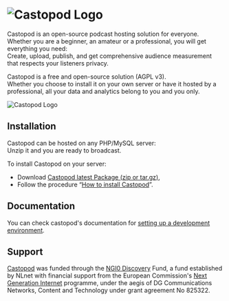 # ![Castopod Logo](https://podlibre.org/static/images/Castopod-Title.svg)

Castopod is an open-source podcast hosting solution for everyone.\
Whether you are a beginner, an amateur or a professional, you will get everything
you need:\
Create, upload, publish, and get comprehensive audience measurement that respects your
listeners privacy.

Castopod is a free and open-source solution (AGPL v3).\
Whether you choose to install it on your own server or have it hosted by a
professional, all your data and analytics belong to you and you only.

![Castopod Logo](https://podlibre.org/static/images/Castopod-Mascot-Server.svg)

## Installation

Castopod can be hosted on any PHP/MySQL server:\
Unzip it and you are ready to broadcast.

To install Castopod on your server:
- Download [Castopod latest Package (zip or tar.gz)](https://code.podlibre.org/podlibre/castopod/-/releases),
- Follow the procedure “[How to install Castopod](./INSTALL.md)”.

## Documentation

You can check castopod's documentation for
[setting up a development environment](./docs/setup-development.md).

## Support

[Castopod](https://nlnet.nl/project/Castopod/) was funded through the
[NGI0 Discovery](https://nlnet.nl/discovery/) Fund, a fund established by NLnet
with financial support from the European Commission's
[Next Generation Internet](https://www.ngi.eu/) programme, under the aegis of DG
Communications Networks, Content and Technology under grant agreement No 825322.
